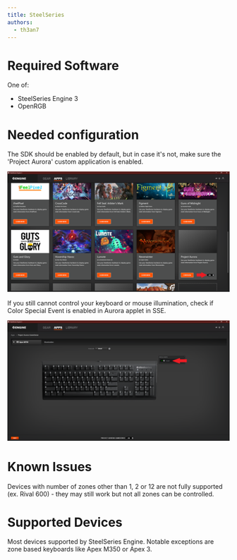 ```yaml
---
title: SteelSeries
authors:
  - th3an7
---
```


# Required Software

One of:
* SteelSeries Engine 3
* OpenRGB

# Needed configuration

The SDK should be enabled by default, but in case it's not, make sure the 'Project Aurora' custom application is enabled.

![Enabling custom app in SSE3](img/docs/enable-sse-app.png)

If you still cannot control your keyboard or mouse illumination, check if Color Special Event is enabled in Aurora applet in SSE.

![Color Special Event in Aurora applet](img/docs/sse-special-event.png)

# Known Issues

Devices with number of zones other than 1, 2 or 12 are not fully supported (ex. Rival 600) - they may still work but not all zones can be controlled.

# Supported Devices

Most devices supported by SteelSeries Engine. Notable exceptions are zone based keyboards like Apex M350 or Apex 3.

